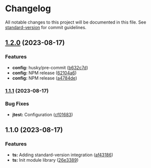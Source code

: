 # Changelog

All notable changes to this project will be documented in this file. See [standard-version](https://github.com/conventional-changelog/standard-version) for commit guidelines.

## [1.2.0](https://github.com/jonmatum/my-react-library/compare/v1.1.1...v1.2.0) (2023-08-17)


### Features

* **config:** husky/pre-commit ([b632c7d](https://github.com/jonmatum/my-react-library/commit/b632c7d7c3fa6c7032cefa687067a985d4006554))
* **config:** NPM release ([62104a6](https://github.com/jonmatum/my-react-library/commit/62104a6e44c7cdfe25f9f2bdde0bfab8da2a782d))
* **config:** NPM release ([a4784de](https://github.com/jonmatum/my-react-library/commit/a4784de80b794acdd7c216b9fb5abf680029f0ed))

### [1.1.1](https://github.com/jonmatum/my-react-library/compare/v1.1.0...v1.1.1) (2023-08-17)


### Bug Fixes

* **jtest:** Configuration ([cf01683](https://github.com/jonmatum/my-react-library/commit/cf0168374c4a3f2d14a9f4e18fa63b51c06cd8d6))

## 1.1.0 (2023-08-17)


### Features

* **ts:** Adding standard-version integration ([af43186](https://github.com/jonmatum/my-react-library/commit/af43186f91ec17322ad03206f3df442ce07a6200))
* **ts:** Init module library ([26e3389](https://github.com/jonmatum/my-react-library/commit/26e3389b88a5bd2cf168f805b4d71122b5dd17a6))
